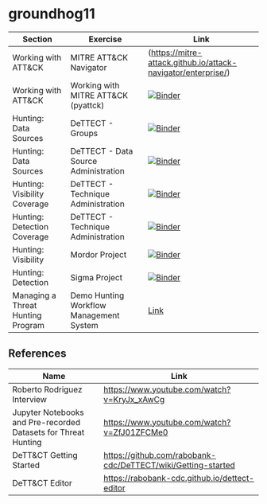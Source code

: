 # groundhog11

|Section|Exercise|Link|
|------|--------|----|
|Working with ATT&CK|MITRE ATT&CK Navigator|(https://mitre-attack.github.io/attack-navigator/enterprise/)|
|Working with ATT&CK|Working with MITRE ATT&CK (pyattck)|[![Binder](https://mybinder.org/badge_logo.svg)](https://mybinder.org/v2/gh/th3y3ti/arches7/master?filepath=notebooks%2FExercises%20-%20Working%20with%20ATTACK.ipynb)|
|Hunting: Data Sources|DeTTECT - Groups|[![Binder](https://mybinder.org/badge_logo.svg)](https://mybinder.org/v2/gh/th3y3ti/DeTTECT/master?filepath=groups.ipynb)|
|Hunting: Data Sources|DeTTECT - Data Source Administration|[![Binder](https://mybinder.org/badge_logo.svg)](https://mybinder.org/v2/gh/th3y3ti/DeTTECT/master?filepath=data-sources.ipynb)|
|Hunting: Visibility Coverage|DeTTECT - Technique Administration|[![Binder](https://mybinder.org/badge_logo.svg)](https://mybinder.org/v2/gh/th3y3ti/DeTTECT/master?filepath=visibility.ipynb)|
|Hunting: Detection Coverage|DeTTECT - Technique Administration|[![Binder](https://mybinder.org/badge_logo.svg)](https://mybinder.org/v2/gh/th3y3ti/DeTTECT/master?filepath=detection.ipynb)|
|Hunting: Visibility|Mordor Project|[![Binder](https://mybinder.org/badge_logo.svg)](https://mybinder.org/v2/gh/hunters-forge/mordor/master)|
|Hunting: Detection|Sigma Project|[![Binder](https://mybinder.org/badge_logo.svg)](https://mybinder.org/v2/gh/th3y3ti/sigma/master?filepath=notebooks%2Fsigmac.ipynb)|
|Managing a Threat Hunting Program|Demo Hunting Workflow Management System|[Link](https://github.com/th3y3ti/groundhog11-tahiti-wfms)|

## References
|Name| Link|
|--|--|
|Roberto Rodriguez Interview| https://www.youtube.com/watch?v=KryJx_xAwCg|
|Jupyter Notebooks and Pre-recorded Datasets for Threat Hunting| https://www.youtube.com/watch?v=ZfJ01ZFCMe0|
|DeTT&CT Getting Started|https://github.com/rabobank-cdc/DeTTECT/wiki/Getting-started|
|DeTT&CT Editor|https://rabobank-cdc.github.io/dettect-editor|
